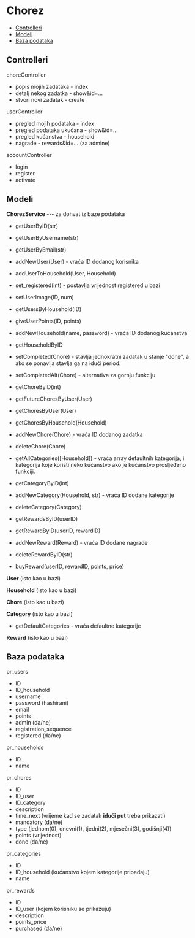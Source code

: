 # Chorez
* [Controlleri](#Controlleri)
* [Modeli](#Modeli)
* [Baza podataka](#Baza)

## Controlleri <a name="Controlleri"></a>
choreController
* popis mojih zadataka - index
* detalj nekog zadatka - show&id=...
* stvori novi zadatak - create

userController
* pregled mojih podataka - index
* pregled podataka ukućana - show&id=...
* pregled kućanstva - household
* nagrade - rewards&id=... (za admine)

accountController
* login
* register
* activate

## Modeli <a name="Modeli"></a>
**ChorezService** --- za dohvat iz baze podataka
* getUserByID(str)
* getUserByUsername(str)
* getUserByEmail(str)
* addNewUser(User) - vraća ID dodanog korisnika
* addUserToHousehold(User, Household)
* set_registered(int) - postavlja vrijednost registered u bazi
* setUserImage(ID, num)
* getUsersByHousehold(ID)
* giveUserPoints(ID, points)


* addNewHousehold(name, password) - vraća ID dodanog kućanstva
* getHouseholdByID

* setCompleted(Chore) - stavlja jednokratni zadatak u stanje "done", a ako se ponavlja stavlja ga na idući period.
* setCompletedAlt(Chore) - alternativa za gornju funkciju
* getChoreByID(int)
* getFutureChoresByUser(User)
* getChoresByUser(User)
* getChoresByHousehold(Household)
* addNewChore(Chore) - vraća ID dodanog zadatka
* deleteChore(Chore)

* getAllCategories([Household]) - vraća array defaultnih kategorija, i kategorija koje koristi neko kućanstvo ako je kućanstvo prosljeđeno funkciji.
* getCategoryByID(int)
* addNewCategory(Household, str) - vraća ID dodane kategorije
* deleteCategory(Category)

* getRewardsByID(userID) 
* getRewardByID(userID, rewardID)
* addNewReward(Reward) - vraća ID dodane nagrade
* deleteRewardByID(str)
* buyReward(userID, rewardID, points, price)

**User** (isto kao u bazi)

**Household** (isto kao u bazi)

**Chore** (isto kao u bazi)

**Category** (isto kao u bazi)
* getDefaultCategories - vraća defaultne kategorije

**Reward** (isto kao u bazi)

## Baza podataka <a name="Baza"></a>

pr_users
* ID
* ID_household
* username
* password (hashirani)
* email
* points
* admin (da/ne)
* registration_sequence
* registered (da/ne)

pr_households
* ID
* name

pr_chores
* ID
* ID_user
* ID_category
* description
* time_next (vrijeme kad se zadatak **idući put** treba prikazati)
* mandatory (da/ne)
* type (jednom(0), dnevni(1), tjedni(2), mjesečni(3), godišnji(4))
* points (vrijednost)
* done (da/ne)

pr_categories
* ID
* ID_household (kućanstvo kojem kategorije pripadaju)
* name

pr_rewards
* ID
* ID_user (kojem korisniku se prikazuju)
* description
* points_price
* purchased (da/ne)
